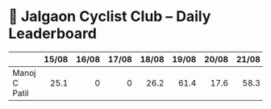 # 🚴 Jalgaon Cyclist Club – Daily Leaderboard

|               |   15/08 |   16/08 |   17/08 |   18/08 |   19/08 |   20/08 |   21/08 |   22/08 |   23/08 |   24/08 |   25/08 |   26/08 |   27/08 |   28/08 |   29/08 |   30/08 |   31/08 |   01/09 |   02/09 |   03/09 |   04/09 |   05/09 |   06/09 |   07/09 |   Total |
|:--------------|--------:|--------:|--------:|--------:|--------:|--------:|--------:|--------:|--------:|--------:|--------:|--------:|--------:|--------:|--------:|--------:|--------:|--------:|--------:|--------:|--------:|--------:|--------:|--------:|--------:|
| Manoj C Patil |    25.1 |       0 |       0 |    26.2 |    61.4 |    17.6 |    58.3 |    16.5 |    50.6 |    35.4 |    15.2 |       0 |    75.3 |       0 |       0 |    50.7 |    50.5 |       0 |    15.3 |       0 |    15.2 |    85.9 |       0 |       0 |   599.2 |
